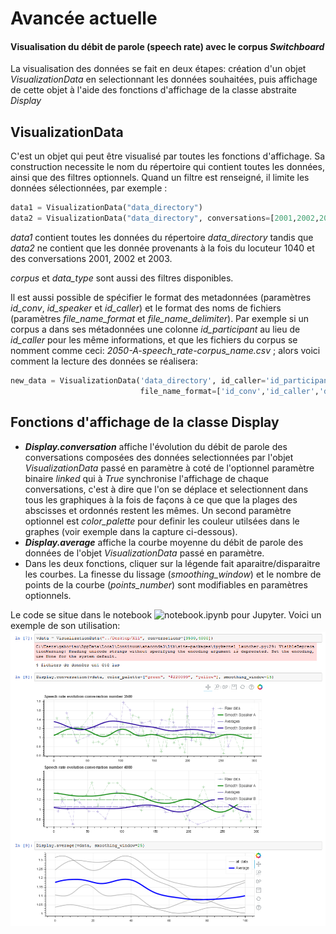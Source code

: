 # Avancée actuelle

#### Visualisation du débit de parole (speech rate) avec le corpus *Switchboard*
La visualisation des données se fait en deux étapes: création d'un objet *VisualizationData* en selectionnant les données souhaitées, puis affichage de cette objet à l'aide des fonctions d'affichage de la classe abstraite *Display*
## VisualizationData
C'est un objet qui peut être visualisé par toutes les fonctions d'affichage. Sa construction necessite le nom du répertoire qui contient toutes les données, ainsi que des filtres optionnels. Quand un filtre est renseigné, il limite les données sélectionnées, par exemple : 
```python
data1 = VisualizationData("data_directory")
data2 = VisualizationData("data_directory", conversations=[2001,2002,2003], speakers=[1040])
```
*data1* contient toutes les données du répertoire *data_directory* tandis que *data2* ne contient que les donnée provenants à la fois du locuteur 1040 et des conversations 2001, 2002 et 2003.

*corpus* et *data_type* sont aussi des filtres disponibles.

Il est aussi possible de spécifier le format des metadonnées (paramètres *id_conv*, *id_speaker* et *id_caller*) et le format des noms de fichiers (paramètres *file_name_format* et *file_name_delimiter*). Par exemple si un corpus a dans ses métadonnées une colonne *id_participant* au lieu de *id_caller* pour les même informations, et que les fichiers du corpus se nomment comme ceci: *2050-A-speech_rate-corpus_name.csv* ; alors voici comment la lecture des données se réalisera:
```python
new_data = VisualizationData('data_directory', id_caller='id_participant', file_name_delimiter='-',
                             file_name_format=['id_conv','id_caller','data_type','corpus'])
```

## Fonctions d'affichage de la classe Display
* ***Display.conversation*** affiche l'évolution du débit de parole des conversations composées des données selectionnées par l'objet *VisualizationData* passé en paramètre à coté de l'optionnel paramètre binaire *linked* qui à *True* synchronise l'affichage de chaque conversations, c'est à dire que l'on se déplace et selectionnent dans tous les graphiques à la fois de façons à ce que que la plages des abscisses et ordonnés restent les mêmes. Un second paramètre optionnel est *color_palette* pour definir les couleur utilsées dans le graphes (voir exemple dans la capture ci-dessous).
* ***Display.average*** affiche la courbe moyenne du débit de parole des données de l'objet *VisualizationData* passé en paramètre.
* Dans les deux fonctions, cliquer sur la légende fait aparaitre/disparaitre les courbes. La finesse du lissage (*smoothing_window*) et le nombre de points de la courbe (*points_number*) sont modifiables en paramètres optionnels.
 
 
Le code se situe dans le notebook ![notebook.ipynb](https://raw.githubusercontent.com/Antonin-Gaboriau/lpl-data-visualization-api/master/notebook.ipynb) pour Jupyter. Voici un exemple de son utilisation:
![Capture](https://raw.githubusercontent.com/Antonin-Gaboriau/lpl-data-visualization-api/master/Captures/25avril.PNG)
